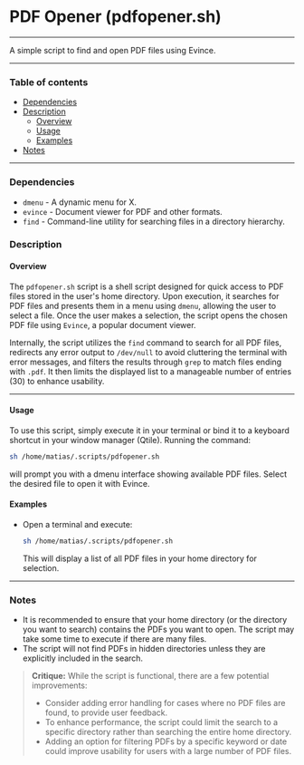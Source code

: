 # PDF Opener (pdfopener.sh)

---

A simple script to find and open PDF files using Evince.

---

### Table of contents

- [Dependencies](#dependencies)
- [Description](#description)
    - [Overview](#overview)
    - [Usage](#usage)
    - [Examples](#examples)
- [Notes](#notes)

---

<a name="dependencies" />

### Dependencies

- `dmenu` - A dynamic menu for X.
- `evince` - Document viewer for PDF and other formats.
- `find` - Command-line utility for searching files in a directory hierarchy.

<a name="description" />

### Description

<a name="overview" />

#### Overview

The `pdfopener.sh` script is a shell script designed for quick access to PDF files stored in the user's home directory. Upon execution, it searches for PDF files and presents them in a menu using `dmenu`, allowing the user to select a file. Once the user makes a selection, the script opens the chosen PDF file using `Evince`, a popular document viewer. 

Internally, the script utilizes the `find` command to search for all PDF files, redirects any error output to `/dev/null` to avoid cluttering the terminal with error messages, and filters the results through `grep` to match files ending with `.pdf`. It then limits the displayed list to a manageable number of entries (30) to enhance usability.

---

<a name="usage" />

#### Usage

To use this script, simply execute it in your terminal or bind it to a keyboard shortcut in your window manager (Qtile). Running the command:

```bash
sh /home/matias/.scripts/pdfopener.sh
```

will prompt you with a dmenu interface showing available PDF files. Select the desired file to open it with Evince.

<a name="examples" />

#### Examples

- Open a terminal and execute:
  ```bash
  sh /home/matias/.scripts/pdfopener.sh
  ```
  This will display a list of all PDF files in your home directory for selection.

---

<a name="notes" />

### Notes

- It is recommended to ensure that your home directory (or the directory you want to search) contains the PDFs you want to open. The script may take some time to execute if there are many files.
- The script will not find PDFs in hidden directories unless they are explicitly included in the search.

> **Critique:** While the script is functional, there are a few potential improvements:
> - Consider adding error handling for cases where no PDF files are found, to provide user feedback.
> - To enhance performance, the script could limit the search to a specific directory rather than searching the entire home directory.
> - Adding an option for filtering PDFs by a specific keyword or date could improve usability for users with a large number of PDF files.